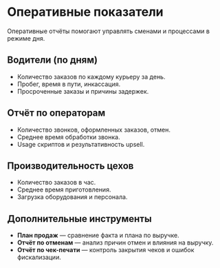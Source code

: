 # Оперативные показатели

Оперативные отчёты помогают управлять сменами и процессами в режиме дня.

## Водители (по дням)

- Количество заказов по каждому курьеру за день.
- Пробег, время в пути, инкассация.
- Просроченные заказы и причины задержек.

## Отчёт по операторам

- Количество звонков, оформленных заказов, отмен.
- Среднее время обработки звонка.
- Usage скриптов и результативность upsell.

## Производительность цехов

- Количество заказов в час.
- Среднее время приготовления.
- Загрузка оборудования и персонала.

## Дополнительные инструменты

- **План продаж** — сравнение факта и плана по выручке.
- **Отчёт по отменам** — анализ причин отмен и влияния на выручку.
- **Отчёт по чек-печати** — контроль закрытия чеков и ошибок фискализации.
